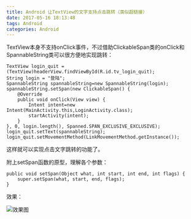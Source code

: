 ```yaml
---
title: Android 让TextView的文字支持点击跳转（类似超链接）
date: 2017-05-16 18:13:48
tags: Android
categories: Android
---
```



TextView本身不支持onClick事件，不过借助ClickableSpan类的onClick和SpannableString类可以很方便地实现跳转：

    TextView login_quit = (TextView)headerView.findViewById(R.id.tv_login_quit);
    String login = "登陆";
    SpannableString spannableString=new SpannableString(login);
    spannableString.setSpan(new ClickableSpan() {
        @Override
        public void onClick(View view) {
            Intent intent=new Intent(MainActivity.this,LoginActivity.class);
            startActivity(intent);
        }
    }, 0, login.length(), Spanned.SPAN_EXCLUSIVE_EXCLUSIVE);
    login_quit.setText(spannableString);
    login_quit.setMovementMethod(LinkMovementMethod.getInstance());

这样就可以实现点击文字跳转的功能了。

附上setSpan函数的原型，理解各个参数：

    public void setSpan(Object what, int start, int end, int flags) {
        super.setSpan(what, start, end, flags);
    }


效果：

![效果图](headerView.png)